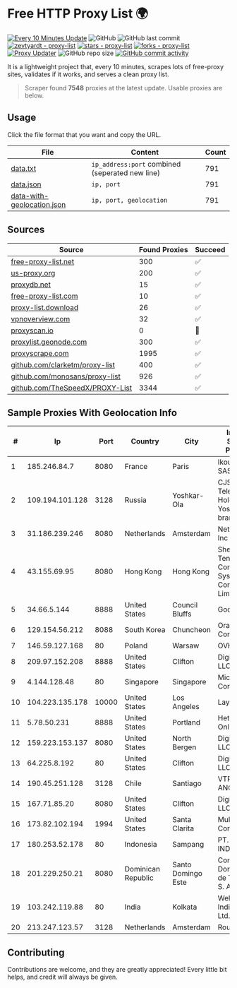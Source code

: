 
# Free HTTP Proxy List 🌍

[![Every 10 Minutes Update](https://github.com/mertguvencli/http-proxy-list/actions/workflows/main.yml/badge.svg?branch=main)](https://github.com/mertguvencli/http-proxy-list/actions/workflows/main.yml)
![GitHub](https://img.shields.io/github/license/mertguvencli/http-proxy-list)
![GitHub last commit](https://img.shields.io/github/last-commit/mertguvencli/http-proxy-list)
[![zevtyardt - proxy-list](https://img.shields.io/static/v1?label=zevtyardt&message=proxy-list&color=blue&logo=github)](https://github.com/zevtyardt/proxy-list "Go to GitHub repo")
[![stars - proxy-list](https://img.shields.io/github/stars/zevtyardt/proxy-list?style=social)](https://github.com/zevtyardt/proxy-list)
[![forks - proxy-list](https://img.shields.io/github/forks/zevtyardt/proxy-list?style=social)](https://github.com/zevtyardt/proxy-list)
[![Proxy Updater](https://github.com/zevtyardt/proxy-list/workflows/Proxy%20Updater/badge.svg)](https://github.com/zevtyardt/proxy-list/actions?query=workflow:"Proxy+Updater")
![GitHub repo size](https://img.shields.io/github/repo-size/zevtyardt/proxy-list)
[![GitHub commit activity](https://img.shields.io/github/commit-activity/m/zevtyardt/proxy-list?logo=commits)](https://github.com/zevtyardt/proxy-list/commits/main)

It is a lightweight project that, every 10 minutes, scrapes lots of free-proxy sites, validates if it works, and serves a clean proxy list.

> Scraper found **7548** proxies at the latest update. Usable proxies are below.

## Usage

Click the file format that you want and copy the URL.

|File|Content|Count|
|----|-------|-----|
|[data.txt](https://raw.githubusercontent.com/mertguvencli/http-proxy-list/main/proxy-list/data.txt)|`ip_address:port` combined (seperated new line)|791|
|[data.json](https://raw.githubusercontent.com/mertguvencli/http-proxy-list/main/proxy-list/data.json)|`ip, port`|791|
|[data-with-geolocation.json](https://raw.githubusercontent.com/mertguvencli/http-proxy-list/main/proxy-list/data-with-geolocation.json)|`ip, port, geolocation`|791|

## Sources

|Source|Found Proxies|Succeed|
|------|-------------|-------|
|[free-proxy-list.net](https://free-proxy-list.net)|300|✅|
|[us-proxy.org](https://www.us-proxy.org)|200|✅|
|[proxydb.net](http://proxydb.net)|15|✅|
|[free-proxy-list.com](https://free-proxy-list.com/?page=&port=&type%5B%5D=http&type%5B%5D=https&up_time=0&search=Search)|10|✅|
|[proxy-list.download](https://www.proxy-list.download/HTTP)|26|✅|
|[vpnoverview.com](https://vpnoverview.com/privacy/anonymous-browsing/free-proxy-servers)|32|✅|
|[proxyscan.io](https://www.proxyscan.io)|0|🚫|
|[proxylist.geonode.com](https://proxylist.geonode.com/api/proxy-list?limit=300&page=1&sort_by=lastChecked&sort_type=desc&protocols=http,https)|300|✅|
|[proxyscrape.com](https://api.proxyscrape.com/v2/?request=displayproxies&protocol=http&timeout=10000&country=all&ssl=all&anonymity=all)|1995|✅|
|[github.com/clarketm/proxy-list](https://raw.githubusercontent.com/clarketm/proxy-list/master/proxy-list-raw.txt)|400|✅|
|[github.com/monosans/proxy-list](https://raw.githubusercontent.com/monosans/proxy-list/main/proxies/http.txt)|926|✅|
|[github.com/TheSpeedX/PROXY-List](https://raw.githubusercontent.com/TheSpeedX/PROXY-List/master/http.txt)|3344|✅|


## Sample Proxies With Geolocation Info

|#|Ip|Port|Country|City|Internet Service Provider|
|-|--|----|-------|----|-------------------------|
|1|185.246.84.7|8080|France|Paris|Ikoula Net SAS|
|2|109.194.101.128|3128|Russia|Yoshkar-Ola|CJSC "ER-Telecom Holding" Yoshkar-Ola branch|
|3|31.186.239.246|8080|Netherlands|Amsterdam|NetSkope Inc|
|4|43.155.69.95|8080|Hong Kong|Hong Kong|Shenzhen Tencent Computer Systems Company Limited|
|5|34.66.5.144|8888|United States|Council Bluffs|Google LLC|
|6|129.154.56.212|8088|South Korea|Chuncheon|Oracle Corporation|
|7|146.59.127.168|80|Poland|Warsaw|OVH SAS|
|8|209.97.152.208|8888|United States|Clifton|DigitalOcean, LLC|
|9|4.144.128.48|80|Singapore|Singapore|Microsoft Corporation|
|10|104.223.135.178|10000|United States|Los Angeles|LayerHost|
|11|5.78.50.231|8888|United States|Portland|Hetzner Online GmbH|
|12|159.223.153.137|8080|United States|North Bergen|DigitalOcean, LLC|
|13|64.225.8.192|80|United States|Clifton|DigitalOcean, LLC|
|14|190.45.251.128|3128|Chile|Santiago|VTR BANDA ANCHA S.A.|
|15|167.71.85.20|8080|United States|Clifton|DigitalOcean, LLC|
|16|173.82.102.194|1994|United States|Santa Clarita|Multacom Corporation|
|17|180.253.52.178|80|Indonesia|Sampang|PT. TELKOM INDONESIA|
|18|201.229.250.21|8080|Dominican Republic|Santo Domingo Este|Compañía Dominicana de Teléfonos S. A.|
|19|103.242.119.88|80|India|Kolkata|Web Werks India Pvt. Ltd.|
|20|213.247.123.57|3128|Netherlands|Amsterdam|Routit BV|



## Contributing

Contributions are welcome, and they are greatly appreciated! Every
little bit helps, and credit will always be given.

